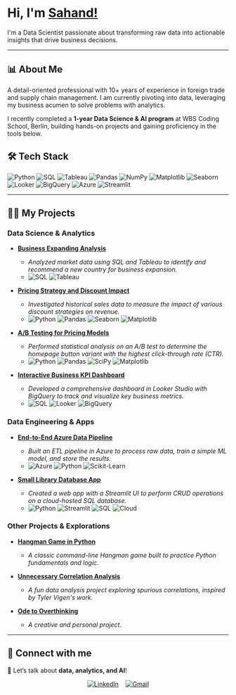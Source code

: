 # Hi, I'm [Sahand!](https://www.linkedin.com/in/sahandazizi/)
I'm a Data Scientist passionate about transforming raw data into actionable insights that drive business decisions.

---

## :bar_chart: About Me

A detail-oriented professional with 10+ years of experience in foreign trade and supply chain management. I am currently pivoting into data, leveraging my business acumen to solve problems with analytics.

I recently completed a **1-year Data Science & AI program** at WBS Coding School, Berlin, building hands-on projects and gaining proficiency in the tools below.

## 🛠️ Tech Stack

![Python](https://img.shields.io/badge/Python-3776AB?style=for-the-badge&logo=python&logoColor=white)
![SQL](https://img.shields.io/badge/SQL-336791?style=for-the-badge&logo=postgresql&logoColor=white)
![Tableau](https://img.shields.io/badge/Tableau-E97627?style=for-the-badge&logo=tableau&logoColor=white)
![Pandas](https://img.shields.io/badge/Pandas-150458?style=for-the-badge&logo=pandas&logoColor=white)
![NumPy](https://img.shields.io/badge/NumPy-013243?style=for-the-badge&logo=numpy&logoColor=white)
![Matplotlib](https://img.shields.io/badge/Matplotlib-3776AB?style=for-the-badge&logo=matplotlib&logoColor=white)
![Seaborn](https://img.shields.io/badge/Seaborn-4EABE1?style=for-the-badge&logo=python&logoColor=white)
![Looker](https://img.shields.io/badge/Looker-4285F4?style=for-the-badge&logo=looker&logoColor=white)
![BigQuery](https://img.shields.io/badge/BigQuery-4285F4?style=for-the-badge&logo=googlebigquery&logoColor=white)
![Azure](https://img.shields.io/badge/Azure-0078D4?style=for-the-badge&logo=microsoftazure&logoColor=white)
![Streamlit](https://img.shields.io/badge/Streamlit-FF4B4B?style=for-the-badge&logo=streamlit&logoColor=white)


---

## 👨‍💻 My Projects

### Data Science & Analytics
- **[Business Expanding Analysis](https://github.com/Zehando/Business-expanding-analysis)**
  - *Analyzed market data using SQL and Tableau to identify and recommend a new country for business expansion.*
  - ![SQL](https://img.shields.io/badge/SQL-336791?style=for-the-badge&logo=postgresql&logoColor=white) ![Tableau](https://img.shields.io/badge/Tableau-E97627?style=for-the-badge&logo=tableau&logoColor=white)

- **[Pricing Strategy and Discount Impact](https://github.com/Zehando/eniac-pricing-strategy-analysis)**
  - *Investigated historical sales data to measure the impact of various discount strategies on revenue.*
  - ![Python](https://img.shields.io/badge/Python-3776AB?style=for-the-badge&logo=python&logoColor=white) ![Pandas](https://img.shields.io/badge/Pandas-150458?style=for-the-badge&logo=pandas&logoColor=white) ![Seaborn](https://img.shields.io/badge/Seaborn-3776AB?style=for-the-badge&logo=seaborn&logoColor=white) ![Matplotlib](https://img.shields.io/badge/Matplotlib-3776AB?style=for-the-badge&logo=matplotlib&logoColor=white)

- **[A/B Testing for Pricing Models](https://github.com/Zehando/Eniac-AB-Test-Analysis)**
  - *Performed statistical analysis on an A/B test to determine the homepage button variant with the highest click-through rate (CTR).*
  - ![Python](https://img.shields.io/badge/Python-3776AB?style=for-the-badge&logo=python&logoColor=white) ![Pandas](https://img.shields.io/badge/Pandas-150458?style=for-the-badge&logo=pandas&logoColor=white) ![SciPy](https://img.shields.io/badge/SciPy-85D6F1?style=for-the-badge&logo=scipy&logoColor=black) ![Matplotlib](https://img.shields.io/badge/Matplotlib-3776AB?style=for-the-badge&logo=matplotlib&logoColor=white)

- **[Interactive Business KPI Dashboard](https://github.com/Zehando/business-kpi-dashboards)**
  - *Developed a comprehensive dashboard in Looker Studio with BigQuery to track and visualize key business metrics.*
  - ![SQL](https://img.shields.io/badge/SQL-336791?style=for-the-badge&logo=postgresql&logoColor=white) ![Looker](https://img.shields.io/badge/Looker-4285F4?style=for-the-badge&logo=looker&logoColor=white) ![BigQuery](https://img.shields.io/badge/BigQuery-4285F4?style=for-the-badge&logo=googlebigquery&logoColor=white)

### Data Engineering & Apps
- **[End-to-End Azure Data Pipeline](https://github.com/Zehando/dp900-azure-etl-project)**
  - *Built an ETL pipeline in Azure to process raw data, train a simple ML model, and store the results.*
  - ![Azure](https://img.shields.io/badge/Azure-0078D4?style=for-the-badge&logo=microsoftazure&logoColor=white) ![Python](https://img.shields.io/badge/Python-3776AB?style=for-the-badge&logo=python&logoColor=white) ![Scikit-Learn](https://img.shields.io/badge/scikit--learn-F7931E?style=for-the-badge&logo=scikit-learn&logoColor=white)

- **[Small Library Database App](https://github.com/Zehando/small-library)**
  - *Created a web app with a Streamlit UI to perform CRUD operations on a cloud-hosted SQL database.*
  - ![Python](https://img.shields.io/badge/Python-3776AB?style=for-the-badge&logo=python&logoColor=white) ![Streamlit](https://img.shields.io/badge/Streamlit-FF4B4B?style=for-the-badge&logo=streamlit&logoColor=white) ![SQL](https://img.shields.io/badge/SQL-336791?style=for-the-badge&logo=postgresql&logoColor=white) ![Cloud](https://img.shields.io/badge/Cloud-4285F4?style=for-the-badge&logo=googlecloud&logoColor=white)

### Other Projects & Explorations
- **[Hangman Game in Python](https://github.com/Zehando/Python-Hangman)**
  - *A classic command-line Hangman game built to practice Python fundamentals and logic.*

- **[Unnecessary Correlation Analysis](https://github.com/Zehando/CheeseAndDeathByBedsheets)**
  - *A fun data analysis project exploring spurious correlations, inspired by Tyler Vigen's work.*
  
- **[Ode to Overthinking](https://github.com/Zehando/ode-to-my-overthinking)**
  - *A creative and personal project.*

---

## :wave: Connect with me
💬 Let’s talk about **data, analytics, and AI**!  
<p align="center">
  <a href="https://www.linkedin.com/in/sahandazizi/"><img src="https://skillicons.dev/icons?i=linkedin" alt="LinkedIn"></a>
  &nbsp;&nbsp;
  <a href="mailto:azizisahand@gmail.com"><img src="https://skillicons.dev/icons?i=gmail" alt="Gmail"></a>
</p>
